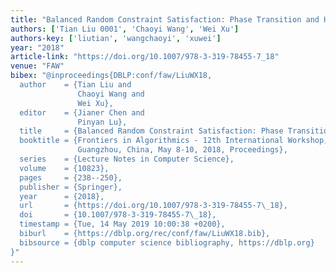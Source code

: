```yaml
---
title: "Balanced Random Constraint Satisfaction: Phase Transition and Hardness"
authors: ['Tian Liu 0001', 'Chaoyi Wang', 'Wei Xu']
authors-key: ['liutian', 'wangchaoyi', 'xuwei']
year: "2018"
article-link: "https://doi.org/10.1007/978-3-319-78455-7_18"
venue: "FAW"
bibex: "@inproceedings{DBLP:conf/faw/LiuWX18,
  author    = {Tian Liu and
               Chaoyi Wang and
               Wei Xu},
  editor    = {Jianer Chen and
               Pinyan Lu},
  title     = {Balanced Random Constraint Satisfaction: Phase Transition and Hardness},
  booktitle = {Frontiers in Algorithmics - 12th International Workshop, {FAW} 2018,
               Guangzhou, China, May 8-10, 2018, Proceedings},
  series    = {Lecture Notes in Computer Science},
  volume    = {10823},
  pages     = {238--250},
  publisher = {Springer},
  year      = {2018},
  url       = {https://doi.org/10.1007/978-3-319-78455-7\_18},
  doi       = {10.1007/978-3-319-78455-7\_18},
  timestamp = {Tue, 14 May 2019 10:00:38 +0200},
  biburl    = {https://dblp.org/rec/conf/faw/LiuWX18.bib},
  bibsource = {dblp computer science bibliography, https://dblp.org}
}"
---
```

